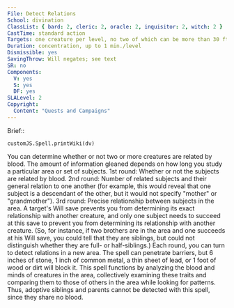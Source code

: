 ```yaml
---
File: Detect Relations
School: divination
ClassList: { bard: 2, cleric: 2, oracle: 2, inquisitor: 2, witch: 2 }
CastTime: standard action
Targets: one creature per level, no two of which can be more than 30 ft. apart
Duration: concentration, up to 1 min./level
Dismissible: yes
SavingThrow: Will negates; see text
SR: no
Components:
  V: yes
  S: yes
  DF: yes
SLALevel: 2
Copyright:
  Content: "Quests and Campaigns"
---
```

Brief:: 

```dataviewjs
customJS.Spell.printWiki(dv)
```

You can determine whether or not two or more creatures are related by blood. The amount of information gleaned depends on how long you study a particular area or set of subjects.  1st round: Whether or not the subjects are related by blood.  2nd round: Number of related subjects and their general relation to one another (for example, this would reveal that one subject is a descendant of the other, but it would not specify "mother" or "grandmother").  3rd round: Precise relationship between subjects in the area. A target's Will save prevents you from determining its exact relationship with another creature, and only one subject needs to succeed at this save to prevent you from determining its relationship with another creature. (So, for instance, if two brothers are in the area and one succeeds at his Will save, you could tell that they are siblings, but could not distinguish whether they are full- or half-siblings.)  Each round, you can turn to detect relations in a new area. The spell can penetrate barriers, but 6 inches of stone, 1 inch of common metal, a thin sheet of lead, or 1 foot of wood or dirt will block it.  This spell functions by analyzing the blood and minds of creatures in the area, collectively examining these traits and comparing them to those of others in the area while looking for patterns. Thus, adoptive siblings and parents cannot be detected with this spell, since they share no blood.
